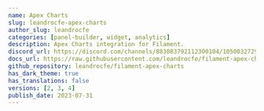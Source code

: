 ```yaml
---
name: Apex Charts
slug: leandrocfe-apex-charts
author_slug: leandrocfe
categories: [panel-builder, widget, analytics]
description: Apex Charts integration for Filament.
discord_url: https://discord.com/channels/883083792112300104/1050032729279967273 
docs_url: https://raw.githubusercontent.com/leandrocfe/filament-apex-charts/refs/heads/4.x/README.md
github_repository: leandrocfe/filament-apex-charts
has_dark_theme: true
has_translations: false
versions: [2, 3, 4]
publish_date: 2023-07-31
---
```

